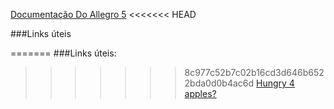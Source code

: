 [Documentação Do Allegro 5](https://liballeg.org/a5docs/5.2.4/index.html)
<<<<<<< HEAD

###Links úteis

=======
###Links úteis: 
>>>>>>> 8c977c52b7c02b16cd3d646b6522bda0d0b4ac6d
[Hungry 4 apples?](https://pocketmortys.net/pt/items/recipes)
